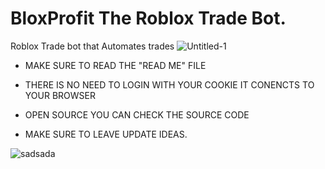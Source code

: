 # BloxProfit The Roblox Trade Bot.
Roblox Trade bot that Automates trades
![Untitled-1](https://user-images.githubusercontent.com/79790623/213688705-ae0fd52a-4cce-4292-9b37-e8e2d0988d5e.png)

- MAKE SURE TO READ THE "READ ME" FILE

- THERE IS NO NEED TO LOGIN WITH YOUR COOKIE IT CONENCTS TO YOUR BROWSER

- OPEN SOURCE YOU CAN CHECK THE SOURCE CODE

- MAKE SURE TO LEAVE UPDATE IDEAS.


![sadsada](https://user-images.githubusercontent.com/79790623/213689502-a760eb20-de2d-494a-8260-c2b2b82f7dfa.png)
